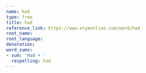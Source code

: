 ```yaml
---
name: had
type: free
title: had
reference_link: https://www.etymonline.com/word/had
root_name: 
root_language: 
denotation: 
word_sums:
- sum: 'Had + '
  respelling: had
---
```

